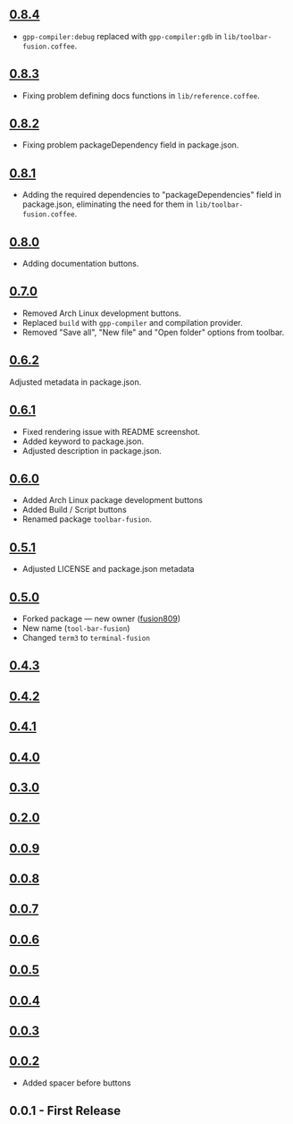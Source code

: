 ## [0.8.4](https://github.com/fusion809/toolbar-fusion/compare/v0.8.3...v0.8.4)
* `gpp-compiler:debug` replaced with `gpp-compiler:gdb` in `lib/toolbar-fusion.coffee`.

## [0.8.3](https://github.com/fusion809/toolbar-fusion/compare/v0.8.2...v0.8.3)
* Fixing problem defining docs functions in `lib/reference.coffee`.

## [0.8.2](https://github.com/fusion809/toolbar-fusion/compare/v0.8.1...v0.8.2)
* Fixing problem packageDependency field in package.json.

## [0.8.1](https://github.com/fusion809/toolbar-fusion/compare/v0.8.0...v0.8.1)
* Adding the required dependencies to "packageDependencies" field in package.json,
eliminating the need for them in `lib/toolbar-fusion.coffee`.

## [0.8.0](https://github.com/fusion809/toolbar-fusion/compare/v0.7.0...v0.8.0)
* Adding documentation buttons.

## [0.7.0](https://github.com/fusion809/toolbar-fusion/compare/v0.6.2...v0.7.0)
* Removed Arch Linux development buttons.
* Replaced `build` with `gpp-compiler` and compilation provider.
* Removed "Save all", "New file" and "Open folder" options from toolbar.

## [0.6.2](https://github.com/fusion809/toolbar-fusion/compare/v0.6.1...v0.6.2)
Adjusted metadata in package.json.

## [0.6.1](https://github.com/fusion809/toolbar-fusion/compare/v0.6.0...v0.6.1)
* Fixed rendering issue with README screenshot.
* Added keyword to package.json.
* Adjusted description in package.json.

## [0.6.0](https://github.com/fusion809/toolbar-fusion/compare/v0.5.1...v0.6.0)
* Added Arch Linux package development buttons
* Added Build / Script buttons
* Renamed package `toolbar-fusion`.

## [0.5.1](https://github.com/fusion809/toolbar-fusion/compare/v0.5.0...v0.5.1)
* Adjusted LICENSE and package.json metadata

## [0.5.0](https://github.com/fusion809/toolbar-fusion/compare/v0.4.3...v0.5.0)
* Forked package &mdash; new owner ([fusion809](@fusion809))
* New name (`tool-bar-fusion`)
* Changed `term3` to `terminal-fusion`

## [0.4.3](https://github.com/fusion809/toolbar-fusion/compare/v0.4.2...v0.4.3)

## [0.4.2](https://github.com/fusion809/toolbar-fusion/compare/v0.4.1...v0.4.2)

## [0.4.1](https://github.com/fusion809/toolbar-fusion/compare/v0.4.0...v0.4.1)

## [0.4.0](https://github.com/fusion809/toolbar-fusion/compare/v0.3.0...v0.4.0)

## [0.3.0](https://github.com/fusion809/toolbar-fusion/compare/v0.2.0...v0.3.0)

## [0.2.0](https://github.com/fusion809/toolbar-fusion/compare/v0.0.9...v0.2.0)

## [0.0.9](https://github.com/fusion809/toolbar-fusion/compare/v0.0.8...v0.0.9)

## [0.0.8](https://github.com/fusion809/toolbar-fusion/compare/v0.0.7...v0.0.8)

## [0.0.7](https://github.com/fusion809/toolbar-fusion/compare/v0.0.6...v0.0.7)

## [0.0.6](https://github.com/fusion809/toolbar-fusion/compare/v0.0.5...v0.0.6)

## [0.0.5](https://github.com/fusion809/toolbar-fusion/compare/v0.0.4...v0.0.5)

## [0.0.4](https://github.com/fusion809/toolbar-fusion/compare/v0.0.3...v0.0.4)

## [0.0.3](https://github.com/fusion809/toolbar-fusion/compare/v0.0.2...v0.0.3)

## [0.0.2](https://github.com/fusion809/toolbar-fusion/compare/v0.0.1...v0.0.2)
* Added spacer before buttons

## 0.0.1 - First Release
